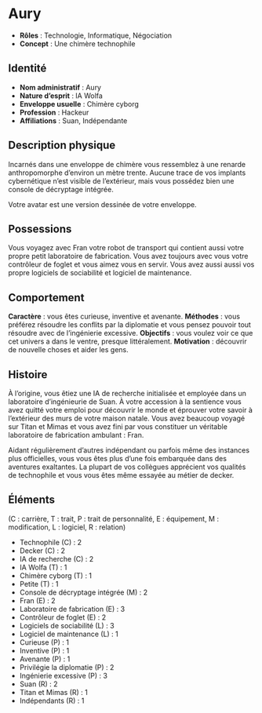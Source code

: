 # Aury

* **Rôles** : Technologie, Informatique, Négociation
* **Concept** : Une chimère technophile

## Identité

* **Nom administratif** : Aury
* **Nature d’esprit** : IA Wolfa
* **Enveloppe usuelle** : Chimère cyborg
* **Profession** : Hackeur
* **Affiliations** : Suan, Indépendante

## Description physique

Incarnés dans une enveloppe de chimère vous ressemblez à une renarde anthropomorphe d’environ un mètre trente. Aucune trace de vos implants cybernétique n’est visible de l’extérieur, mais vous possédez bien une console de décryptage intégrée.

Votre avatar est une version dessinée de votre enveloppe.

## Possessions

Vous voyagez avec Fran votre robot de transport qui contient aussi votre propre petit laboratoire de fabrication. Vous avez toujours avec vous votre contrôleur de foglet et vous aimez vous en servir. Vous avez aussi aussi vos propre logiciels de sociabilité et logiciel de maintenance.

## Comportement

**Caractère** : vous êtes curieuse, inventive et avenante.
**Méthodes** : vous préférez résoudre les conflits par la diplomatie et vous pensez pouvoir tout résoudre avec de l’ingénierie excessive.
**Objectifs** : vous voulez voir ce que cet univers a dans le ventre, presque littéralement.
**Motivation** : découvrir de nouvelle choses et aider les gens.

## Histoire

À l’origine, vous êtiez une IA de recherche initialisée et employée dans un laboratoire d’ingénieurie de Suan. À votre accession à la sentience vous avez quitté votre emploi pour découvrir le monde et éprouver votre savoir à l’extérieur des murs de votre maison natale. Vous avez beaucoup voyagé sur Titan et Mimas et vous avez fini par vous constituer un véritable laboratoire de fabrication ambulant : Fran.

Aidant régulièrement d’autres indépendant ou parfois même des instances plus officielles, vous vous êtes plus d’une fois embarquée dans des aventures exaltantes. La plupart de vos collègues apprécient vos qualités de technophile et vous vous êtes même essayée au métier de decker.

## Éléments

(C : carrière, T : trait, P : trait de personnalité, E : équipement, M : modification, L : logiciel, R : relation)

* Technophile (C) : 2
* Decker (C) : 2
* IA de recherche (C) : 2
* IA Wolfa (T) : 1
* Chimère cyborg (T) : 1
* Petite (T) : 1
* Console de décryptage intégrée (M) : 2
* Fran (E) : 2
* Laboratoire de fabrication (E) : 3
* Contrôleur de foglet (E) : 2
* Logiciels de sociabilité (L) : 3
* Logiciel de maintenance (L) : 1
* Curieuse (P) : 1
* Inventive (P) : 1
* Avenante (P) : 1
* Privilégie la diplomatie (P) : 2
* Ingénierie excessive (P) : 3
* Suan (R) : 2
* Titan et Mimas (R) : 1
* Indépendants (R) : 1
